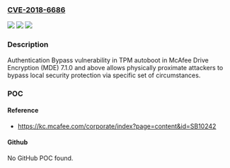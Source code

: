 ### [CVE-2018-6686](https://cve.mitre.org/cgi-bin/cvename.cgi?name=CVE-2018-6686)
![](https://img.shields.io/static/v1?label=Product&message=Drive%20Encryption%20(MDE)&color=blue)
![](https://img.shields.io/static/v1?label=Version&message=7.1.07.1.0%20&color=brighgreen)
![](https://img.shields.io/static/v1?label=Vulnerability&message=Authentication%20Bypass%20vulnerability%0A&color=brighgreen)

### Description

Authentication Bypass vulnerability in TPM autoboot in McAfee Drive Encryption (MDE) 7.1.0 and above allows physically proximate attackers to bypass local security protection via specific set of circumstances.

### POC

#### Reference
- https://kc.mcafee.com/corporate/index?page=content&id=SB10242

#### Github
No GitHub POC found.

